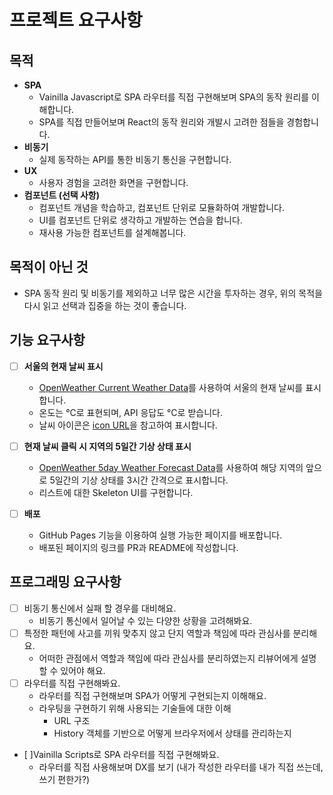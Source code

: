 # 프로젝트 요구사항

## 목적

- **SPA**
  - Vainilla Javascript로 SPA 라우터를 직접 구현해보며 SPA의 동작 원리를 이해합니다.
  - SPA를 직접 만들어보며 React의 동작 원리와 개발시 고려한 점들을 경험합니다.
- **비동기**
  - 실제 동작하는 API를 통한 비동기 통신을 구현합니다.
- **UX**
  - 사용자 경험을 고려한 화면을 구현합니다.
- **컴포넌트 (선택 사항)**
  - 컴포넌트 개념을 학습하고, 컴포넌트 단위로 모듈화하여 개발합니다.
  - UI를 컴포넌트 단위로 생각하고 개발하는 연습을 합니다.
  - 재사용 가능한 컴포넌트를 설계해봅니다.

## 목적이 아닌 것

- SPA 동작 원리 및 비동기를 제외하고 너무 많은 시간을 투자하는 경우, 위의 목적을 다시 읽고 선택과 집중을 하는 것이 좋습니다.

## 기능 요구사항

- [ ] **서울의 현재 날씨 표시**

  - [OpenWeather Current Weather Data](https://openweathermap.org/current)를 사용하여 서울의 현재 날씨를 표시합니다.
  - 온도는 °C로 표현되며, API 응답도 °C로 받습니다.
  - 날씨 아이콘은 [icon URL](https://openweathermap.org/weather-conditions#How-to-get-icon-URL)을 참고하여 표시합니다.

- [ ] **현재 날씨 클릭 시 지역의 5일간 기상 상태 표시**

  - [OpenWeather 5day Weather Forecast Data](https://openweathermap.org/forecast5)를 사용하여 해당 지역의 앞으로 5일간의 기상 상태를 3시간 간격으로 표시합니다.
  - 리스트에 대한 Skeleton UI를 구현합니다.

- [ ] **배포**
  - GitHub Pages 기능을 이용하여 실행 가능한 페이지를 배포합니다.
  - 배포된 페이지의 링크를 PR과 README에 작성합니다.

## 프로그래밍 요구사항

- [ ] 비동기 통신에서 실패 할 경우를 대비해요.
    - 비동기 통신에서 일어날 수 있는 다양한 상황을 고려해봐요.
- [ ] 특정한 패턴에 사고를 끼워 맞추지 않고 단지 역할과 책임에 따라 관심사를 분리해요.
    - 어떠한 관점에서 역할과 책임에 따라 관심사를 분리하였는지 리뷰어에게 설명할 수 있어야 해요.
- [ ] 라우터를 직접 구현해봐요.
    - 라우터를 직접 구현해보며 SPA가 어떻게 구현되는지 이해해요.
    - 라우팅을 구현하기 위해 사용되는 기술들에 대한 이해
        - URL 구조
        - History 객체를 기반으로 어떻게 브라우저에서 상태를 관리하는지
- [ ]Vainilla Scripts로 SPA 라우터를 직접 구현해봐요.
    - 라우터를 직접 사용해보며 DX를 보기 (내가 작성한 라우터를 내가 직접 쓰는데, 쓰기 편한가?)